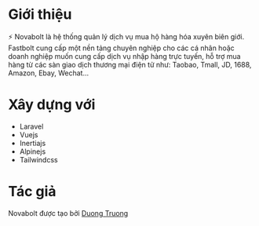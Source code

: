 # Giới thiệu

⚡ Novabolt là hệ thống quản lý dịch vụ mua hộ hàng hóa xuyên biên giới. Fastbolt cung cấp một nền tảng chuyên nghiệp cho
các cá nhân hoặc doanh nghiệp muốn cung cấp dịch vụ nhập hàng trực tuyến, hỗ trợ mua hàng từ các sàn giao dịch thương
mại điện tử như: Taobao, Tmall, JD, 1688, Amazon, Ebay, Wechat...

# Xây dựng với

* Laravel
* Vuejs
* Inertiajs
* Alpinejs
* Tailwindcss

# Tác giả

Novabolt được tạo bởi [Duong Truong](https://github.com/duongtdvn)
